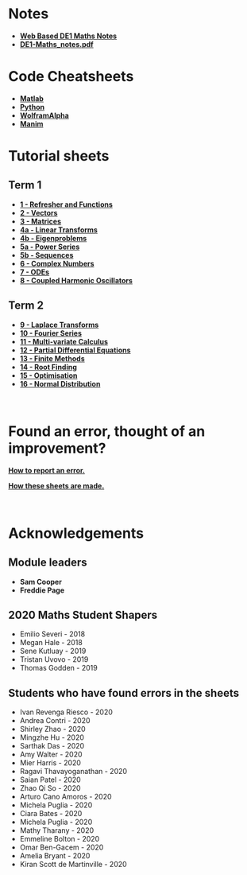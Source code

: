 
# Notes
* __[Web Based DE1 Maths Notes](notes\notes-contents)__
* __[DE1-Maths_notes.pdf](https://de1-engineering-mathematics.github.io/module-resources/media/DE1-Maths_notes.pdf)__

# Code Cheatsheets
* __[Matlab](./Matlab_sheets/MatlabCheatsheet.md)__
* __[Python](./PythonSheets/PythonCheatsheet.md)__
* __[WolframAlpha](./Wolfram_sheets/WolframCheatsheet.md)__
* __[Manim](./ManimSheets/ManimVisualisations.md)__


# Tutorial sheets
## Term 1
* __[1 - Refresher and Functions](tutorial_sheets\01-refresher-and-functions)__
* __[2 - Vectors](tutorial_sheets\02-vectors)__
* __[3 - Matrices](tutorial_sheets\03-matrices)__
* __[4a - Linear Transforms](tutorial_sheets\04A-linear-transforms)__
* __[4b - Eigenproblems ](tutorial_sheets\04B-eigenproblems)__
* __[5a - Power Series](tutorial_sheets\05A-power-series)__
* __[5b - Sequences](tutorial_sheets\05b-sequence)__
* __[6 - Complex Numbers](tutorial_sheets\06-complex-numbers)__
* __[7 - ODEs](tutorial_sheets\07-ode)__
* __[8 - Coupled Harmonic Oscillators](tutorial_sheets\08-cho)__

## Term 2
* __[9 - Laplace Transforms](tutorial_sheets\09-laplace-transforms)__
* __[10 - Fourier Series](tutorial_sheets\10-fourier-series)__
* __[11 - Multi-variate Calculus](tutorial_sheets\11-multivariate-calculus)__
* __[12 - Partial Differential Equations](tutorial_sheets\12-PDE)__
* __[13 - Finite Methods](tutorial_sheets\13-finite-methods)__
* __[14 - Root Finding](tutorial_sheets\14-root-finding)__
* __[15 - Optimisation](tutorial_sheets\15-optimisation)__
* __[16 - Normal Distribution](tutorial_sheets\16-normal-distribution)__

<br>


# Found an error, thought of an improvement?
__[How to report an error.](how-to-github-issue)__

__[How these sheets are made.](how-to)__

<br>

# Acknowledgements
## Module leaders
* __Sam Cooper__
* __Freddie Page__

<!-- ## Original tutorial sheet authors
*  -->

## 2020 Maths Student Shapers
* Emilio Severi - 2018
* Megan Hale - 2018
* Sene Kutluay - 2019
* Tristan Uvovo - 2019
* Thomas Godden - 2019

## Students who have found errors in the sheets
* Ivan Revenga Riesco - 2020
* Andrea Contri - 2020
* Shirley Zhao - 2020
* Mingzhe Hu - 2020
* Sarthak Das - 2020
* Amy Walter - 2020
* Mier Harris - 2020
* Ragavi Thavayoganathan - 2020
* Saian Patel - 2020
* Zhao Qi So - 2020
* Arturo Cano Amoros - 2020
* Michela Puglia - 2020
* Ciara Bates - 2020
* Michela Puglia - 2020
* Mathy Tharany - 2020
* Emmeline Bolton - 2020
* Omar Ben-Gacem - 2020
* Amelia Bryant - 2020
* Kiran Scott de Martinville - 2020
